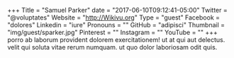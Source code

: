+++
Title = "Samuel Parker"
date = "2017-06-10T09:12:41-05:00"
Twitter = "@voluptates"
Website = "http://Wikivu.org"
Type = "guest"
Facebook = "dolores"
Linkedin = "iure"
Pronouns = ""
GitHub = "adipisci"
Thumbnail = "img/guest/sparker.jpg"
Pinterest = ""
Instagram = ""
YouTube = ""
+++
porro ab laborum provident dolorem exercitationem! ut at qui aut delectus. velit qui soluta vitae rerum numquam. ut quo dolor laboriosam odit quis.
